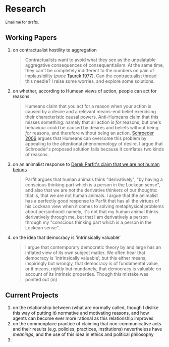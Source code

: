 # Research

<small>Email me for drafts.</small>

## Working Papers

1. on contractualist hostility to aggregation
    > Contractualists want to avoid what they see as the unpalatable aggregative consequences of consequentialism. At the same time, they can't be completely indifferent to the numbers on pain of implausibility (*pace* [Taurek 1977](https://www.jstor.org/stable/2264945)). Can the contractualist thread this needle? I raise some worries, and explore some solutions.

2. on whether, according to Humean views of action, people can act for reasons
    > Humeans claim that you act for a reason when your action is caused by a desire and a relevant means-end belief exercising their characteristic causal powers. Anti-Humeans claim that this misses something: namely that all action is *for* reasons, but one's behaviour could be caused by desires and beliefs without being *for* reasons, and therefore without being an action. [Schroeder 2006](https://oxford.universitypressscholarship.com/view/10.1093/acprof:oso/9780199299508.001.0001/acprof-9780199299508) argues that Humeans can overcome this problem by appealing to the attentional phenomenology of desire. I argue that Schroeder's proposed solution fails because it conflates two kinds of reasons.

3. on an animalist response to [Derek Parfit's claim that we are not human beings](https://www.cambridge.org/core/journals/philosophy/article/we-are-not-human-beings1/D9289B6416C760FFBF81544ED9B57E5E)
    > Parfit argues that human animals think "derivatively", "by having a conscious thinking part which is a person in the Lockean sense", and also that we are not the derivative thinkers of our thoughts: that is, that we are not human animals. I argue that the animalist has a perfectly good response to Parfit that has all the virtues of his Lockean view when it comes to solving metaphysical problems about personhood: namely, it's not that my human animal thinks derivatively through me, but that I am derivatively a person through my "conscious thinking part which is a person in the Lockean sense". 

4. on the idea that democracy is 'intrinsically valuable'
    > I argue that contemporary democratic theory by and large has an inflated view of its own subject matter. We often hear that democracy is 'intrinsically valuable', but this either means, inspiringly but wrongly, that democracy is of fundamental value, or it means, rightly but mundanely, that democracy is valuable on account of its intrinsic properties. Though this mistake was pointed out (in)

## Current Projects

1. on the relationship between (what are normally called, though I dislike this way of putting it) normative and motivating reasons, and how agents can become ever more rational as this relationship improves
2. on the commonplace practice of claiming that non-communicative acts and their results (e.g. policies, practices, institutions) nevertheless have *meanings*, and the use of this idea in ethics and political philosophy
3. 